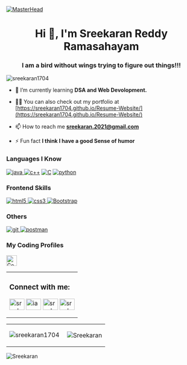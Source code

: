 [![MasterHead](https://media-exp1.licdn.com/dms/image/C4D16AQFzxrEFQTcEiw/profile-displaybackgroundimage-shrink_350_1400/0/1632839634629?e=1646265600&v=beta&t=ICZWpSqgzrrTH0mY7cccrId0yVk_vJhpVgmES0wTAOU)](https://sreekaran1704.github.io/Resume-Website/)
<h1 align="center">Hi 👋, I'm Sreekaran Reddy Ramasahayam</h1>
<h3 align="center">I am a bird without wings trying to figure out things!!!</h3>

<p align="left"> <img src="https://komarev.com/ghpvc/?username=sreekaran1704&label=Profile%20views&color=0e75b6&style=flat" alt="sreekaran1704" /> </p>

- 🌱 I’m currently learning **DSA and Web Devolopment.**

- 👨‍💻 You can also check out my portfolio at [https://sreekaran1704.github.io/Resume-Website/](https://sreekaran1704.github.io/Resume-Website/)

- 📫 How to reach me **sreekaran.2021@gmail.com**

- ⚡ Fun fact **I think I have a good Sense of humor**

<h3 align="left">Languages I Know</h3>
<p align="left">
<a href="https://developer.mozilla.org/en-US/docs/Web/Java" target="_blank"> 
<img src="https://img.shields.io/badge/Java-F7DF1E?style=for-the-badge&logo=java&logoColor=black" alt="java" /> </a> 
<a href="https://isocpp.org/" target="_blank"><img src="https://img.shields.io/badge/C++-blue.svg?style=for-the-badge&logo=c%2B%2B&logoColor=black" alt="c++" /></a>
<a href="https://isocpp.org/" target="_blank"><img alt="C" src="https://img.shields.io/badge/c-%2300599C.svg?style=for-the-badge&logo=c&logoColor=white"/></a>
<a href="https://isocpp.org/" target="_blank"><img src= "https://img.shields.io/badge/Python-F7DF1E?style=for-the-badge&logo=python&logoColor=black"alt="python" /></a>
</p> 

<h3 align="left">Frontend Skills</h3>
<p align="left">
<a href="https://www.w3.org/html/" target="_blank"> <img src="https://img.shields.io/badge/HTML5-E34F26?style=for-the-badge&logo=html5&logoColor=white" alt="html5" /> </a>
<a href="https://www.w3schools.com/css/" target="_blank"> <img src="https://img.shields.io/badge/CSS3-1572B6?style=for-the-badge&logo=css3&logoColor=white" alt="css3" /> </a>
<a href="https://getbootstrap.com" target="_blank"> <img alt="Bootstrap" src="https://img.shields.io/badge/bootstrap-%23563D7C.svg?style=for-the-badge&logo=bootstrap&logoColor=white"/> </a>
</p>

<h3 align="left">Others</h3>
<p align="left">
<a href="https://git-scm.com/" target="_blank"> <img src="https://img.shields.io/badge/Git-F05032?style=for-the-badge&logo=git&logoColor=white" alt="git" /> </a>
<a href="https://code.visualstudio.com" target="_blank"> <img src="https://img.shields.io/badge/VS_Code-0078D4?style=for-the-badge&logo=visual%20studio%20code&logoColor=white" alt="postman" /> </a>
</p>

<h3 align="left">My Coding Profiles</h3>
<p align="left">
<a href="https://www.codechef.com/users/sreekaran1704" target="_blank"> <img alt="Codechef" src ="https://cp-logo.vercel.app/codechef/sreekaran1704?logo=true" height="28px"/> </a>
</p>
<table>
 <tr>
  <td><h3 align="left">Connect with me:</h3>
<p align="left">
 
<a href="https://linkedin.com/in/sreekaran1704" target="blank"><img align="center" src="https://raw.githubusercontent.com/rahuldkjain/github-profile-readme-generator/master/src/images/icons/Social/linked-in-alt.svg" alt="sreekaran1704" height="30" width="40" /></a>
<a href="https://instagram.com/iam_sreekaran" target="blank"><img align="center" src="https://raw.githubusercontent.com/rahuldkjain/github-profile-readme-generator/master/src/images/icons/Social/instagram.svg" alt="iam_sreekaran" height="30" width="40" /></a>
<a href="https://www.youtube.com/c/sreekaran" target="blank"><img align="center" src="https://raw.githubusercontent.com/rahuldkjain/github-profile-readme-generator/master/src/images/icons/Social/youtube.svg" alt="sreekaran" height="30" width="40" /></a>
<a href="https://www.codechef.com/users/sreekaran1704" target="blank"><img align="center" src="https://cdn.jsdelivr.net/npm/simple-icons@3.1.0/icons/codechef.svg" alt="sreekaran1704" height="30" width="40" /></a>
   </p></td>
 </tr>
 </table>






 <table>
        <tr>
           <td><p><img align="center" src="https://github-readme-streak-stats.herokuapp.com/?user=sreekaran1704&" alt="sreekaran1704" /></p></td>
            <td><p>&nbsp;<img align="center" src="https://github-readme-stats.vercel.app/api?username=Sreekaran1704&show_icons=true&locale=en" alt="Sreekaran" /></p></td>
        </tr>
    </table>


<p><img align="left" src="https://github-readme-stats.vercel.app/api/top-langs?username=Sreekaran1704&show_icons=true&locale=en&layout=compact" alt="Sreekaran" /></p>
